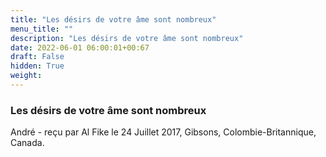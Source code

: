 ```yaml
---
title: "Les désirs de votre âme sont nombreux"
menu_title: ""
description: "Les désirs de votre âme sont nombreux"
date: 2022-06-01 06:00:01+00:67
draft: False
hidden: True
weight:
---
```

### Les désirs de votre âme sont nombreux

André - reçu par Al Fike le 24 Juillet 2017, Gibsons, Colombie-Britannique, Canada.



